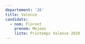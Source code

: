 ```yaml
---
departement: '26'
title: Valence
candidats:
  - nom: Florent
    prenom: Mejean
    liste: Printemps Valence 2020
---
```


